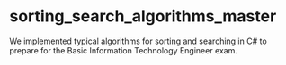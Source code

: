 # sorting_search_algorithms_master
We implemented typical algorithms for sorting and searching in C# to prepare for the Basic Information Technology Engineer exam.
